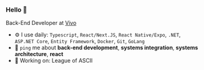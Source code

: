 ### Hello 👋

Back-End Developer at [Vivo](https://vivo.com.br/para-voce)

- ⚙️ I use daily: `Typescript`, `React/Next.JS`, `React Native/Expo`, `.NET`, `ASP.NET Core`, `Entity Framework`, `Docker`, `Git`, `GoLang`
- 💬 `ping` me about **back-end development**, **systems integration**, **systems architecture**, **react**
- 🧙 Working on: League of ASCII

